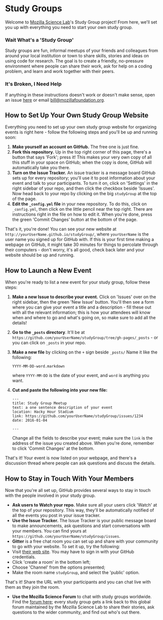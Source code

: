 Study Groups
============

Welcome to [Mozilla Science Lab](http://www.mozillascience.org/)'s Study Group project! From here, we'll set you up with everything you need to start your own study group.

### Wait What's a 'Study Group'

Study groups are fun, informal meetups of your friends and colleagues from around your local institution or town to share skills, stories and ideas on using code for research. The goal is to create a friendly, no-pressure environment where people can share their work, ask for help on a coding problem, and learn and work together with their peers.

### It's Broken, I Need Help

If anything in these instructions doesn't work or doesn't make sense, open an issue [here](https://github.com/mozillascience/studyGroup/issues) or email bill@mozillafoundation.org.

## How to Set Up Your Own Study Group Website

Everything you need to set up your own study group website for organizing events is right here - follow the following steps and you'll be up and running soon:

 1. **Make yourself an account on GitHub.** The free one is just fine.
 2. **Fork this repository.** Up in the top right corner of this page, there's a button that says 'Fork'; press it! This makes your very own copy of all this stuff in your space on GitHub; when the copy is done, GitHub will automatically take you there.
 3. **Turn on the Issue Tracker.** An issue tracker is a message board GitHub sets up for every repository; you'll use it to post information about your event and talk to your participants. To turn it on, click on 'Settings' in the right sidebar of your repo, and then click the checkbox beside 'Issues'. Now head back to your repo by clicking on the big `studyGroup` at the top of the page.
 4. **Edit the `_config.yml` file** in your new repository. To do this, click on `_config.yml`, then click on the little pencil near the top right. There are instructions right in the file on how to edit it. When you're done, press the green 'Commit Changes' button at the bottom of the page.

That's it, you're done! You can see your new website at `http://yourUserName.github.io/studyGroup/`, where `yourUserName` is the user name you signed up for GitHub with. If this is your first time making a webpage on GitHub, it might take 30 minutes for things to percolate through their computers - don't worry, it's all good, check back later and your website should be up and running.

## How to Launch a New Event

When you're ready to list a new event for your study group, follow these steps:

 1. **Make a new Issue to describe your event.** Click on 'Issues' over on the right sidebar, then the green 'New Issue' button. You'll then see a form where you can give your event a title and a description - fill these out with all the relevant information; this is how your attendees will know when and where to go and what's going on, so make sure to add all the details!
 2. **Go to the `_posts` directory**. It'll be at `https://github.com/yourUserName/studyGroup/tree/gh-pages/_posts` - or you can click on `_posts` in your repo.
 3. **Make a new file** by clicking on the `+` sign beside `_posts/` Name it like the following:

    ```
    YYYY-MM-DD-word.markdown
    ```

    where `YYYY-MM-DD` is the date of your event, and `word` is anything you want.
 4. **Cut and paste the following into your new file:**
    ```
    ---
    title: Study Group Meetup
    text: a one sentence description of your event
    location: Hacky Hour Stadium
    link: https://github.com/yourUserName/studyGroup/issues/1234
    date: 2016-01-04

    ---
    ```
    Change all the fields to describe your event; make sure the `link` is the address of the issue you created above. When you're done, remember to click 'Commit Changes' at the bottom.

That's it! Your event is now listed on your webpage, and there's a discussion thread where people can ask questions and discuss the details.

## How to Stay in Touch With Your Members

Now that you're all set up, GitHub provides several ways to stay in touch with the people involved in your study group.

  - **Ask users to Watch your repo.** Make sure all your users click 'Watch' at the top of your repository. This way, they'll be automatically notified of all the events you post in your issue tracker. 
  - **Use the Issue Tracker.** The Issue Tracker is your public message board to make announcements, ask questions and start conversations with your members. You can find yours at `https://github.com/yourUserName/studyGroup/issues`.
  - **Gitter** is a free chat room you can set up and share with your community to go with your website. To set it up, try the following:
   - Visit [their web site](https://gitter.im). You may have to sign in with your GitHub credentials.
   - Click 'create a room' in the bottom left;
   - Choose 'Channel' from the options presented;
   - Make the room name `studyGroup`, and select the 'public' option.
 
  That's it! Share the URL with your participants and you can chat live with them as they join the room.
  - **Use the Mozilla Science Forum** to chat with study groups worldwide. Find the [forum here](http://forum.mozillascience.org/category/events/study-groups); every study group gets a link back to this global forum maintained by the Mozilla Science Lab to share their stories, ask questions to the wider community, and find out who's out there. 

